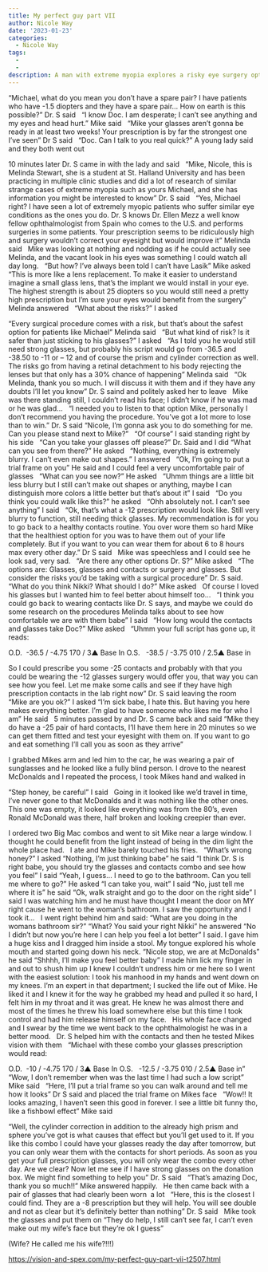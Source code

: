 ```yaml
---
title: My perfect guy part VII
author: Nicole Way
date: '2023-01-23'
categories:
  - Nicole Way
tags:
  - 
  - 
description: A man with extreme myopia explores a risky eye surgery option while his doctor advises against it.
---
```

“Michael, what do you mean you don’t have a spare pair? I have patients who have -1.5 diopters and they have a spare pair… How on earth is this possible?” Dr. S said
 
“I know Doc. I am desperate; I can’t see anything and my eyes and head hurt.” Mike said
 
“Mike your glasses aren’t gonna be ready in at least two weeks! Your prescription is by far the strongest one I’ve seen” Dr S said
 
“Doc. Can I talk to you real quick?” A young lady said and they both went out 

10 minutes later Dr. S came in with the lady and said
 
“Mike, Nicole, this is Melinda Stewart, she is a student at St. Halland University and has been practicing in multiple clinic studies and did a lot of research of similar strange cases of extreme myopia such as yours Michael, and she has information you might be interested to know” Dr. S said
 
“Yes, Michael right? I have seen a lot of extremely myopic patients who suffer similar eye conditions as the ones you do. Dr. S knows Dr. Ellen Mezz a well know fellow ophthalmologist from Spain who comes to the U.S. and performs surgeries in some patients. Your prescription seems to be ridiculously high and surgery wouldn’t correct your eyesight but would improve it” Melinda said
 
Mike was looking at nothing and nodding as if he could actually see Melinda, and the vacant look in his eyes was something I could watch all day long.
 
“But how? I’ve always been told I can’t have Lasik” Mike asked
 
“This is more like a lens replacement. To make it easier to understand imagine a small glass lens, that’s the implant we would install in your eye. The highest strength is about 25 diopters so you would still need a pretty high prescription but I’m sure your eyes would benefit from the surgery” Melinda answered
 
“What about the risks?” I asked


“Every surgical procedure comes with a risk, but that’s about the safest option for patients like Michael” Melinda said
 
“But what kind of risk? Is it safer than just sticking to his glasses?” I asked
 
“As I told you he would still need strong glasses, but probably his script would go from -36.5 and -38.50 to -11 or – 12 and of course the prism and cylinder correction as well. The risks go from having a retinal detachment to his body rejecting the lenses but that only has a 30% chance of happening” Melinda said
 
“Ok Melinda, thank you so much. I will discuss it with them and if they have any doubts I’ll let you know” Dr. S saind and politely asked her to leave 
 
Mike was there standing still, I couldn’t read his face; I didn’t know if he was mad or he was glad… 
 
“I needed you to listen to that option Mike, personally I don’t recommend you having the procedure. You’ve got a lot more to lose than to win.” Dr. S said “Nicole, I’m gonna ask you to do something for me. Can you please stand next to Mike?” 
 
“Of course” I said standing right by his side
 
“Can you take your glasses off please?” Dr. Said and I did “What can you see from there?” He asked
 
“Nothing, everything is extremely blurry. I can’t even make out shapes.” I answered
 
“Ok, I’m going to put a trial frame on you” He said and I could feel a very uncomfortable pair of glasses
 
“What can you see now?” He asked
 
“Uhmm things are a little bit less blurry but I still can’t make out shapes or anything, maybe I can distinguish more colors a little better but that’s about it” I said
 
“Do you think you could walk like this?” he asked
 
“Ohh absolutely not. I can’t see anything” I said
 
“Ok, that’s what a -12 prescription would look like. Still very blurry to function, still needing thick glasses. My recommendation is for you to go back to a healthy contacts routine. You over wore them so hard Mike that the healthiest option for you was to have them out of your life completely. But if you want to you can wear them for about 6 to 8 hours max every other day.” Dr S said
 
Mike was speechless and I could see he look sad, very sad. 
 
“Are there any other options Dr. S?” Mike asked
 
“The options are: Glasses, glasses and contacts or surgery and glasses. But consider the risks you’d be taking with a surgical procedure” Dr. S said. 
 
“What do you think Nikki? What should I do?” Mike asked
 
Of course I loved his glasses but I wanted him to feel better about himself too…
 
“I think you could go back to wearing contacts like Dr. S says, and maybe we could do some research on the procedures Melinda talks about to see how comfortable we are with them babe” I said
 
“How long would the contacts and glasses take Doc?” Mike asked
 
“Uhmm your full script has gone up, it reads:


O.D.  -36.5 / -4.75 170 / 3▲ Base In
O.S.   -38.5 / -3.75 010 / 2.5▲ Base in

So I could prescribe you some -25 contacts and probably with that you could be wearing the -12 glasses surgery would offer you, that way you can see how you feel. Let me make some calls and see if they have high prescription contacts in the lab right now” Dr. S said leaving the room
 
“Mike are you ok?” I asked
“I’m sick babe, I hate this. But having you here makes everything better. I’m glad to have someone who likes me for who I am” He said
 
5 minutes passed by and Dr. S came back and said
“Mike they do have a -25 pair of hard contacts, I’ll have them here in 20 minutes so we can get them fitted and test your eyesight with them on. If you want to go and eat something I’ll call you as soon as they arrive”

I grabbed Mikes arm and led him to the car, he was wearing a pair of sunglasses and he looked like a fully blind person. I drove to the nearest McDonalds and I repeated the process, I took Mikes hand and walked in 

“Step honey, be careful” I said
 
Going in it looked like we’d travel in time, I’ve never gone to that McDonalds and it was nothing like the other ones. This one was empty, it looked like everything was from the 80’s, even Ronald McDonald was there, half broken and looking creepier than ever. 

I ordered two Big Mac combos and went to sit Mike near a large window. I thought he could benefit from the light instead of being in the dim light the whole place had. 
 
I ate and Mike barely touched his fries.
 
“What’s wrong honey?” I asked
“Nothing, I’m just thinking babe” he said
“I think Dr. S is right babe, you should try the glasses and contacts combo and see how you feel” I said
“Yeah, I guess… I need to go to the bathroom. Can you tell me where to go?” He asked
“I can take you, wait” I said
“No, just tell me where it is” he said
“Ok, walk straight and go to the door on the right side” I said
I was watching him and he must have thought I meant the door on MY right cause he went to the woman’s bathroom. I saw the opportunity and I took it…
 
I went right behind him and said:
“What are you doing in the womans bathroom sir?” 
“What? You said your right Nikki” he answered
“No I didn’t but now you’re here I can help you feel a lot better” I said. I gave him a huge kiss and I dragged him inside a stool. 
My tongue explored his whole mouth and started going down his neck. 
“Nicole stop, we are at McDonalds” he said
“Shhhh, I’ll make you feel better baby” I made him lick my finger in and out to shush him up
I knew I couldn’t undress him or me here so I went with the easiest solution: I took his manhood in my hands and went down on my knees. I’m an expert in that department; I sucked the life out of Mike. He liked it and I knew it for the way he grabbed my head and pulled it so hard, I felt him in my throat and it was great. He knew he was almost there and most of the times he threw his load somewhere else but this time I took control and had him release himself on my face.
 
His whole face changed and I swear by the time we went back to the ophthalmologist he was in a better mood.
 
Dr. S helped him with the contacts and then he tested Mikes vision with them
 
“Michael with these combo your glasses prescription would read: 

O.D.  -10 / -4.75 170 / 3▲ Base In
O.S.   -12.5 / -3.75 010 / 2.5▲ Base in”
 
“Wow, I don’t remember when was the last time I had such a low script” Mike said
 
“Here, I’ll put a trial frame so you can walk around and tell me how it looks” Dr S said and placed the trial frame on Mikes face
 
“Wow!! It looks amazing, I haven’t seen this good in forever. I see a little bit funny tho, like a fishbowl effect” Mike said

“Well, the cylinder correction in addition to the already high prism and sphere you’ve got is what causes that effect but you’ll get used to it. If you like this combo I could have your glasses ready the day after tomorrow, but you can only wear them with the contacts for short periods. As soon as you get your full prescription glasses, you will only wear the combo every other day. Are we clear? Now let me see if I have strong glasses on the donation box. We might find something to help you” Dr. S said
 
“That’s amazing Doc, thank you so much!!” Mike answered happily. 
 
He then came back with a pair of glasses that had clearly been worn  a lot
 
“Here, this is the closest I could find. They are a -8 prescription but they will help. You will see double and not as clear but it’s definitely better than nothing” Dr. S said
 
Mike took the glasses and put them on “They do help, I still can’t see far, I can’t even make out my wife’s face but they’re ok I guess” 

(Wife? He called me his wife?!!!)
 

https://vision-and-spex.com/my-perfect-guy-part-vii-t2507.html